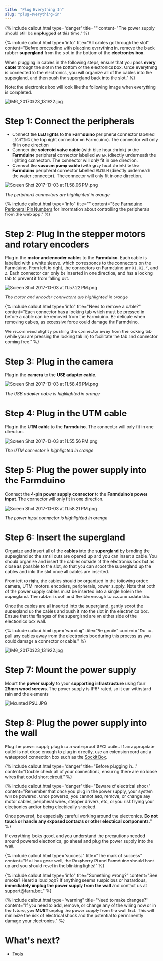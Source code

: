 ```yaml
---
title: "Plug Everything In"
slug: "plug-everything-in"
---
```



{%
include callout.html
type="danger"
title=""
content="The power supply should still be **unplugged** at this time."
%}



{%
include callout.html
type="info"
title="All cables go through the slot"
content="Before proceeding with plugging everything in, remove the black rubber **supergland** from the slot in the bottom of the **electronics box**.

When plugging in cables in the following steps, ensure that you pass **every cable** through the slot in the bottom of the electronics box. Once everything is connected to the electronics, you will organize all of the cables into the supergland, and then push the supergland back into the slot."
%}

Note: the electronics box will look like the following image when everything is completed.

![IMG_20170923_131922.jpg](_images/IMG_20170923_131922.jpg)

# Step 1: Connect the peripherals
* Connect the **LED lights** to the **Farmduino** peripheral connector labelled `LIGHTING` (the top right connector on Farmduino). The connector will only fit in one direction.
* Connect the **solenoid valve cable** (with blue heat shrink) to the **Farmduino** peripheral connector labelled `WATER` (directly underneath the lighting connector). The connector will only fit in one direction.
* Connect the **vacuum pump cable** (with gray heat shrink) to the **Farmduino** peripheral connector labelled `VACUUM` (directly underneath the water connector). The connector will only fit in one direction.

![Screen Shot 2017-10-03 at 11.58.06 PM.png](_images/Screen_Shot_2017-10-03_at_11.58.06_PM.png)

_The peripheral connectors are highlighted in orange_



{%
include callout.html
type="info"
title=""
content="See [Farmduino Peripheral Pin Numbers](../reference/farmduino-peripheral-pin-numbers.md) for information about controlling the peripherals from the web app."
%}

# Step 2: Plug in the stepper motors and rotary encoders
Plug in the **motor and encoder cables** to the **Farmduino**. Each cable is labelled with a white sleeve, which corresponds to the connectors on the Farmduino. From left to right, the connectors on Farmduino are `X1`, `X2`, `Y`, and `Z`. Each connector can only be inserted in one direction, and has a locking tab to prevent it from falling out.

![Screen Shot 2017-10-03 at 11.57.22 PM.png](_images/Screen_Shot_2017-10-03_at_11.57.22_PM.png)

_The motor and encoder connectors are highlighted in orange_



{%
include callout.html
type="info"
title="Need to remove a cable?"
content="Each connector has a locking tab which must be pressed in before a cable can be removed from the Farmduino. Be delicate when removing cables, as excessive force could damage the Farmduino.

We recommend slightly pushing the connector away from the locking tab (while you are pressing the locking tab in) to facilitate the tab and connector coming free."
%}

# Step 3: Plug in the camera
Plug in the **camera** to the **USB adapter cable**.

![Screen Shot 2017-10-03 at 11.58.46 PM.png](_images/Screen_Shot_2017-10-03_at_11.58.46_PM.png)

_The USB adapter cable is highlighted in orange_

# Step 4: Plug in the UTM cable
Plug in the **UTM cable** to the **Farmduino**. The connector will only fit in one direction.

![Screen Shot 2017-10-03 at 11.55.56 PM.png](_images/Screen_Shot_2017-10-03_at_11.55.56_PM.png)

_The UTM connector is highlighted in orange_

# Step 5: Plug the power supply into the Farmduino
Connect the **4-pin power supply connector** to the **Farmduino's power input**. The connector will only fit in one direction.

![Screen Shot 2017-10-03 at 11.58.21 PM.png](_images/Screen_Shot_2017-10-03_at_11.58.21_PM.png)

_The power input connector is highlighted in orange_

# Step 6: Insert the supergland
Organize and insert all of the **cables** into the **supergland** by bending the supergland so the small cuts are opened up and you can insert a cable. You should organize and insert the cables outside of the electronics box but as close as possible to the slot, so that you can scoot the supergland up the cables and into the slot once all cables are inserted.

From left to right, the cables should be organized in the following order: camera, UTM, motors, encoders, peripherals, power supply. Note that both of the power supply cables must be inserted into a single hole in the supergland. The rubber is soft and flexible enough to accommodate this.

Once the cables are all inserted into the supergland, gently scoot the supergland up the cables and push it into the slot in the electronics box. Ensure that the flanges of the supergland are on either side of the electronics box wall.

{%
include callout.html
type="warning"
title="Be gentle"
content="Do not pull any cables away from the electronics box during this process as you could damage a connector or cable."
%}



![IMG_20170923_131922.jpg](_images/IMG_20170923_131922_02.jpg)

# Step 7: Mount the power supply
Mount the **power supply** to your **supporting infrastructure** using four **25mm wood screws**. The power supply is IP67 rated, so it can withstand rain and the elements.

![Mounted PSU.JPG](_images/Mounted_PSU.JPG)

# Step 8: Plug the power supply into the wall
Plug the power supply plug into a waterproof GFCI outlet. If an appropriate outlet is not close enough to plug in directly, use an extension cord and a waterproof connection box such as the [Sockit Box](http://www.sockitbox.com/size-option/size-200/).

{%
include callout.html
type="danger"
title="Before plugging in..."
content="Double check all of your connections, ensuring there are no loose wires that could short circuit."
%}



{%
include callout.html
type="danger"
title="Beware of electrical shock"
content="Remember that once you plug in the power supply, your system will be powered. Once powered, you cannot add, remove, or change any motor cables, peripheral wires, stepper drivers, etc, or you risk frying your electronics and/or being electrically shocked.

Once powered, be especially careful working around the electronics. **Do not touch or handle any exposed contacts or other electrical components.**"
%}

If everything looks good, and you understand the precautions needed around powered electronics, go ahead and plug the power supply into the wall.

{%
include callout.html
type="success"
title="The mark of success"
content="If all has gone well, the Raspberry Pi and Farmduino should boot up and you should revel in the blinking lights!"
%}



{%
include callout.html
type="info"
title="Something wrong?"
content="See smoke? Heard a loud *pop*? If anything seems suspicious or hazardous, **immediately unplug the power supply from the wall** and contact us at [support@farm.bot](mailto:support@farm.bot)."
%}



{%
include callout.html
type="warning"
title="Need to make changes?"
content="If you need to add, remove, or change any of the wiring now or in the future, you **MUST** unplug the power supply from the wall first. This will minimize the risk of electrical shock and the potential to permanently damage your electronics."
%}


# What's next?

 * [Tools](../tools.md)

